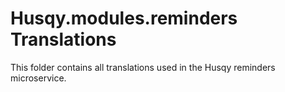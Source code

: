 # Husqy.modules.reminders Translations

This folder contains all translations used in the Husqy reminders microservice.
